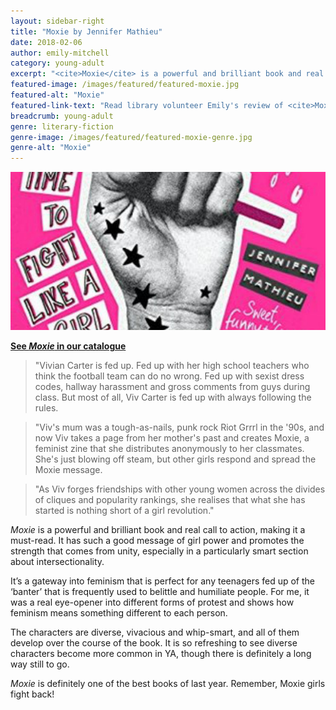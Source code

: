 ```yaml
---
layout: sidebar-right
title: "Moxie by Jennifer Mathieu"
date: 2018-02-06
author: emily-mitchell
category: young-adult
excerpt: "<cite>Moxie</cite> is a powerful and brilliant book and real call to action, making it a must-read."
featured-image: /images/featured/featured-moxie.jpg
featured-alt: "Moxie"
featured-link-text: "Read library volunteer Emily's review of <cite>Moxie</cite>, by Jennifer Mathieu."
breadcrumb: young-adult
genre: literary-fiction
genre-image: /images/featured/featured-moxie-genre.jpg
genre-alt: "Moxie"
---
```


![Moxie](/images/featured/featured-moxie.jpg)

**[See <cite>Moxie</cite> in our catalogue](https://suffolk.spydus.co.uk/cgi-bin/spydus.exe/ENQ/OPAC/BIBENQ?BRN=2198449)**

> "Vivian Carter is fed up. Fed up with her high school teachers who think the football team can do no wrong. Fed up with sexist dress codes, hallway harassment and gross comments from guys during class. But most of all, Viv Carter is fed up with always following the rules.

> "Viv's mum was a tough-as-nails, punk rock Riot Grrrl in the '90s, and now Viv takes a page from her mother's past and creates Moxie, a feminist zine that she distributes anonymously to her classmates. She's just blowing off steam, but other girls respond and spread the Moxie message.

> "As Viv forges friendships with other young women across the divides of cliques and popularity rankings, she realises that what she has started is nothing short of a girl revolution."

<cite>Moxie</cite> is a powerful and brilliant book and real call to action, making it a must-read. It has such a good message of girl power and promotes the strength that comes from unity, especially in a particularly smart section about intersectionality.

It’s a gateway into feminism that is perfect for any teenagers fed up of the ‘banter’ that is frequently used to belittle and humiliate people. For me, it was a real eye-opener into different forms of protest and shows how feminism means something different to each person.

The characters are diverse, vivacious and whip-smart, and all of them develop over the course of the book. It is so refreshing to see diverse characters become more common in YA, though there is definitely a long way still to go.

<cite>Moxie</cite> is definitely one of the best books of last year. Remember, Moxie girls fight back!
